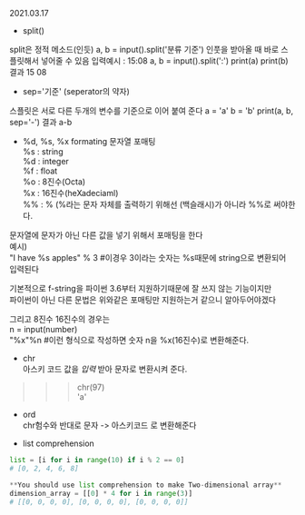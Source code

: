 
2021.03.17
- split()

split은 정적 메소드(인듯)
a, b = input().split('분류 기준')
인풋을 받아올 때 바로 스플릿해서 넣어줄 수 있음
입력예시 : 15:08
a, b = input().split(':')
print(a)
print(b)
결과
15
08

- sep='기준' (seperator의 약자)

스플릿은 서로 다른 두개의 변수를 기준으로 이어 붙여 준다
a = 'a'
b = 'b'
print(a, b, sep='-')
결과
a-b


 - %d, %s, %x formating 문자열 포매팅   
 %s : string   
 %d : integer   
 %f : float   
 %o : 8진수(Octa)    
 %x : 16진수(heXadeciaml)        
 %% : % (%라는 문자 자체를 출력하기 위해선 \(백슬래시)가 아니라 %%로 써야한다.         
         
 문자열에 문자가 아닌 다른 값을 넣기 위해서 포매팅을 한다        
 예시)           
 "I have %s apples" % 3 #이경우 3이라는 숫자는 %s때문에 string으로 변환되어 입력된다          
 
 기본적으로 f-string을 파이썬 3.6부터 지원하기때문에 잘 쓰지 않는 기능이지만         
 파이썬이 아닌 다른 문법은 위와같은 포매팅만 지원하는거 같으니 알아두어야겠다          
 
 그리고 8진수 16진수의 경우는          
 n = input(number)          
 "%x"%n #이런 형식으로 작성하면 숫자 n을 %x(16진수)로 변환해준다.         

- chr   
아스키 코드 값을 *입력* 받아 문자로 변환시켜 준다.   
>>> chr(97)   
>>> 'a'   

- ord   
chr험수와 반대로 문자 -> 아스키코드 로 변환해준다   

- list comprehension   
```python
list = [i for i in range(10) if i % 2 == 0]
# [0, 2, 4, 6, 8]

**You should use list comprehension to make Two-dimensional array**
dimension_array = [[0] * 4 for i in range(3)]
# [[0, 0, 0, 0], [0, 0, 0, 0], [0, 0, 0, 0]]

